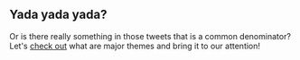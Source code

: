 ## Yada yada yada?

Or is there really something in those tweets that is a common denominator? Let's [check out](https://www.kaggle.com/mindyng/burnout-tweets-analysis) what are major themes and bring it to our attention!
